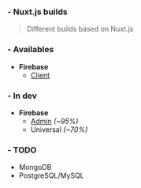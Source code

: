 ### - Nuxt.js builds

> Different builds based on Nuxt.js

### - Availables

- __Firebase__
  - [Client][nuxt-firebase-client]

### - In dev

- __Firebase__
  - [Admin][nuxt-firebase-admin] _(~95%)_
  - Universal _(~70%)_


### - TODO

- MongoDB
- PostgreSQL/MySQL





[nuxt-firebase-admin]: https://github.com/sevenns/nuxt-firebase-admin
[nuxt-firebase-client]: https://github.com/sevenns/nuxt-firebase-client
